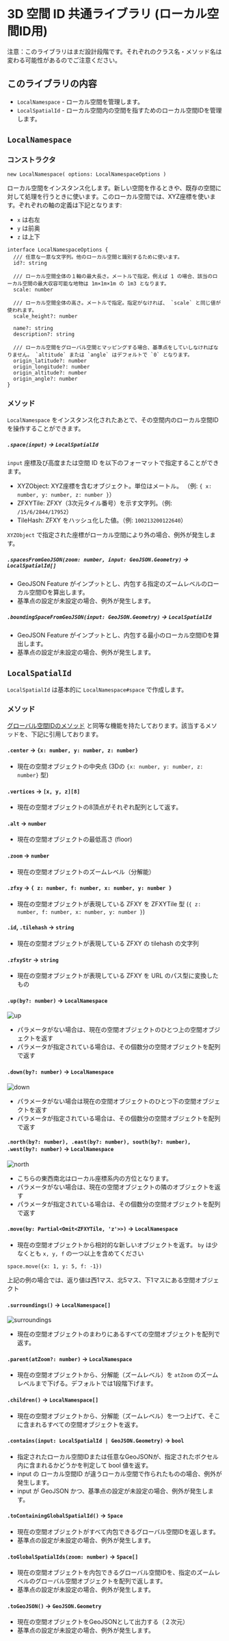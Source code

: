 # 3D 空間 ID 共通ライブラリ (ローカル空間ID用)

注意：このライブラリはまだ設計段階です。それぞれのクラス名・メソッド名は変わる可能性があるのでご注意ください。

## このライブラリの内容

* `LocalNamespace` - ローカル空間を管理します。
* `LocalSpatialId` - ローカル空間内の空間を指すためのローカル空間IDを管理します。

## `LocalNamespace`

### コンストラクタ

```
new LocalNamespace( options: LocalNamespaceOptions )
```

ローカル空間をインスタンス化します。新しい空間を作るときや、既存の空間に対して処理を行うときに使います。このローカル空間では、XYZ座標を使います。ぞれぞれの軸の定義は下記となります:

* `x` は右左
* `y` は前奥
* `z` は上下

```
interface LocalNamespaceOptions {
  /// 任意な一意な文字列。他のローカル空間と識別するために使います。
  id?: string

  /// ローカル空間全体の１軸の最大長さ。メートルで指定。例えば 1 の場合、該当のローカル空間の最大収容可能な地物は 1m×1m×1m の 1m3 となります。
  scale: number

  /// ローカル空間全体の高さ。メートルで指定。指定がなければ、 `scale` と同じ値が使われます。
  scale_height?: number

  name?: string
  description?: string

  /// ローカル空間をグローバル空間とマッピングする場合、基準点をしていしなければなりません。 `altitude` または `angle` はデフォルトで `0` となります。
  origin_latitude?: number
  origin_longitude?: number
  origin_altitude?: number
  origin_angle?: number
}
```

### メソッド

`LocalNamespace` をインスタンス化されたあとで、その空間内のローカル空間IDを操作することができます。

##### `.space(input)` -> `LocalSpatialId`

`input` 座標及び高度または空間 ID を以下のフォーマットで指定することができます。

* XYZObject: XYZ座標を含むオブジェクト。単位はメートル。 （例: `{ x: number, y: number, z: number }`）
* ZFXYTile: ZFXY（3次元タイル番号）を示す文字列。（例: `/15/6/2844/17952`）
* TileHash: ZFXY をハッシュ化した値。（例: `100213200122640`）

`XYZObject` で指定された座標がローカル空間により外の場合、例外が発生します。


##### `.spacesFromGeoJSON(zoom: number, input: GeoJSON.Geometry)` -> `LocalSpatialId[]`

* GeoJSON Feature がインプットとし、内包する指定のズームレベルのローカル空間IDを算出します。
* 基準点の設定が未設定の場合、例外が発生します。

##### `.boundingSpaceFromGeoJSON(input: GeoJSON.Geometry)` -> `LocalSpatialId`

* GeoJSON Feature がインプットとし、内包する最小のローカル空間IDを算出します。
* 基準点の設定が未設定の場合、例外が発生します。

## `LocalSpatialId`

`LocalSpatialId` は基本的に `LocalNamespace#space` で作成します。

### メソッド

[グローバル空間IDのメソッド](https://github.com/spatial-id/javascript-sdk?tab=readme-ov-file#%E3%83%A1%E3%82%BD%E3%83%83%E3%83%89) と同等な機能を持たしております。該当するメソッドを、下記に引用しております。

#### `.center` -> `{x: number, y: number, z: number}`

* 現在の空間オブジェクトの中央点 (3Dの `{x: number, y: number, z: number}` 型)

#### `.vertices` -> `[x, y, z][8]`

* 現在の空間オブジェクトの8頂点がそれぞれ配列として返す。

#### `.alt` -> `number`

* 現在の空間オブジェクトの最低高さ (floor)

#### `.zoom` -> `number`

* 現在の空間オブジェクトのズームレベル（分解能）

#### `.zfxy` -> `{ z: number, f: number, x: number, y: number }`

* 現在の空間オブジェクトが表現している ZFXY を ZFXYTile 型 (`{ z: number, f: number, x: number, y: number }`)

#### `.id`, `.tilehash` -> `string`

* 現在の空間オブジェクトが表現している ZFXY の tilehash の文字列

#### `.zfxyStr` -> `string`

* 現在の空間オブジェクトが表現している ZFXY を URL のパス型に変換したもの

#### `.up(by?: number)` -> `LocalNamespace`

![up](https://user-images.githubusercontent.com/309946/168220328-47e09300-c4dc-4ad1-adae-2cb17aff23ab.png)

* パラメータがない場合は、現在の空間オブジェクトのひとつ上の空間オブジェクトを返す
* パラメータが指定されている場合は、その個数分の空間オブジェクトを配列で返す

#### `.down(by?: number)` -> `LocalNamespace`

![down](https://user-images.githubusercontent.com/309946/168220818-f89a73b1-b99c-462d-9fcb-5eae0eac03eb.png)

* パラメータがない場合は現在の空間オブジェクトのひとつ下の空間オブジェクトを返す
* パラメータが指定されている場合は、その個数分の空間オブジェクトを配列で返す

#### `.north(by?: number), .east(by?: number), south(by?: number), .west(by?: number)` -> `LocalNamespace`

![north](https://user-images.githubusercontent.com/309946/168221234-b03809ef-6c69-442b-98d3-583b4391108e.png)

* こちらの東西南北はローカル座標系内の方位となります。
* パラメータがない場合は、現在の空間オブジェクトの隣のオブジェクトを返す
* パラメータが指定されている場合は、その個数分の空間オブジェクトを配列で返す

#### `.move(by: Partial<Omit<ZFXYTile, 'z'>>)` -> `LocalNamespace`

* 現在の空間オブジェクトから相対的な新しいオブジェクトを返す。 `by` は少なくとも `x, y, f` の一つ以上を含めてください

```
space.move({x: 1, y: 5, f: -1})
```

上記の例の場合では、返り値は西1マス、北5マス、下1マスにある空間オブジェクト

#### `.surroundings()` -> `LocalNamespace[]`

![surroundings](https://user-images.githubusercontent.com/309946/168221371-b1ec30c7-f501-4a6b-ad64-5a6345fb9665.png)

* 現在の空間オブジェクトのまわりにあるすべての空間オブジェクトを配列で返す。

#### `.parent(atZoom?: number)` -> `LocalNamespace`

* 現在の空間オブジェクトから、分解能（ズームレベル）を `atZoom` のズームレベルまで下げる。デフォルトでは1段階下げます。

#### `.children()` -> `LocalNamespace[]`

* 現在の空間オブジェクトから、分解能（ズームレベル）を一つ上げて、そこに含まれるすべての空間オブジェクトを返す。

#### `.contains(input: LocalSpatialId | GeoJSON.Geometry)` -> `bool`

* 指定されたローカル空間IDまたは任意なGeoJSONが、指定されたボクセル内に含まれるかどうかを判定して bool 値を返す。
* input の ローカル空間ID が違うローカル空間で作られたものの場合、例外が発生します。
* input が GeoJSON かつ、基準点の設定が未設定の場合、例外が発生します。

#### `.toContainingGlobalSpatialId()` -> `Space`

* 現在の空間オブジェクトがすべて内包できるグローバル空間IDを返します。
* 基準点の設定が未設定の場合、例外が発生します。

#### `.toGlobalSpatialIds(zoom: number)` -> `Space[]`

* 現在の空間オブジェクトを内包できるグローバル空間IDを、指定のズームレベルのグローバル空間オブジェクトを配列で返します。
* 基準点の設定が未設定の場合、例外が発生します。

#### `.toGeoJSON()` -> `GeoJSON.Geometry`

* 現在の空間オブジェクトをGeoJSONとして出力する（２次元）
* 基準点の設定が未設定の場合、例外が発生します。
